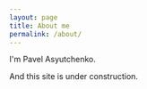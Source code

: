 ```yaml
---
layout: page
title: About me
permalink: /about/
---
```


I'm Pavel Asyutchenko.

And this site is under construction.

